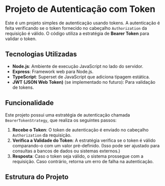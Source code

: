 # Projeto de Autenticação com Token

Este é um projeto simples de autenticação usando tokens. A autenticação é feita verificando se o token fornecido no cabeçalho `Authorization` da requisição é válido. O código utiliza a estratégia de **Bearer Token** para validar o token.

## Tecnologias Utilizadas

- **Node.js**: Ambiente de execução JavaScript no lado do servidor.
- **Express**: Framework web para Node.js.
- **TypeScript**: Superset de JavaScript que adiciona tipagem estática.
- **JWT (JSON Web Token)** (se implementado no futuro): Para validação de tokens.

## Funcionalidade

Este projeto possui uma estratégia de autenticação chamada `BearerTokenStrategy`, que realiza os seguintes passos:

1. **Recebe o Token**: O token de autenticação é enviado no cabeçalho `Authorization` da requisição.
2. **Verifica a Validade do Token**: A estratégia verifica se o token é válido comparando-o com um valor pré-definido. (Isso pode ser ajustado para consultas a bancos de dados ou sistemas externos.)
3. **Resposta**: Caso o token seja válido, o sistema prossegue com a requisição. Caso contrário, retorna um erro de falha na autenticação.

## Estrutura do Projeto
